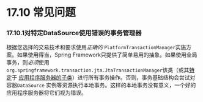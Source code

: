 # 17.10 常见问题

### 17.10.1对特定DataSource使用错误的事务管理器

根据您选择的交易技术和要求使用*正确的* `PlatformTransactionManager`实施方案。如果使用得当，Spring Framework只提供了简单易用的抽象。如果使用全局事务，则*必须*使用 `org.springframework.transaction.jta.JtaTransactionManager`该类（或其[特定](transaction.html#transaction-application-server-integration)于 [应用程序服务器的子类](transaction.html#transaction-application-server-integration)）进行所有事务操作。否则，事务基础结构会尝试对容器`DataSource` 实例等资源执行本地事务。这样的本地事务没有意义，一个好的应用程序服务器将它们视为错误。